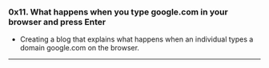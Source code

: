 ### 0x11. What happens when you type google.com in your browser and press Enter
- Creating a blog that explains what happens when an individual types a domain google.com on the browser.
---
